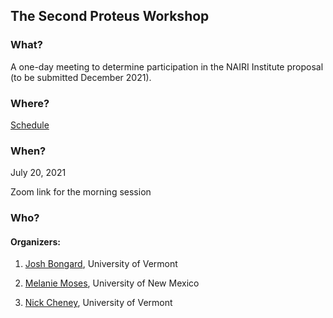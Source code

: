 ## **The Second Proteus Workshop**

### **What?**

A one-day meeting to determine participation in the NAIRI Institute proposal (to be submitted December 2021).

### **Where?** 

[Schedule](https://docs.google.com/spreadsheets/d/1VbLE8HFshhSLdU6kQ0aLJ0PaxhAZZlDmSNvWv1gp5xg/edit?usp=sharing)

### **When?**

July 20, 2021

Zoom link for the morning session 
### **Who**?

#### Organizers: 

1. [Josh Bongard](https://www.meclab.org/), University of Vermont

1. [Melanie Moses](https://moseslab.cs.unm.edu/), University of New Mexico
            
1. [Nick Cheney](https://www.ncheney.com/), University of Vermont
